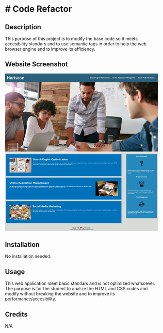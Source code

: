 # # Code Refactor 


## Description

This purpose of this project is to modify the base code so it meets accesibility standars and to use semantic tags in order to help the web browser engine and to improve its efficiency. 

## Website Screenshot

<img src="./assets/images/Homework-screenshot-1.jpg">
<img src="./assets/images/Homework-screenshot-2.jpg">

## Installation 
No installation needed. 

## Usage 

This web application meet basic standars and is not optimized whatsoever. The purpose is for the student to analize the HTML and CSS codes and modify without breaking the website and to improve its performance/accesibility. 

## Credits

N/A
